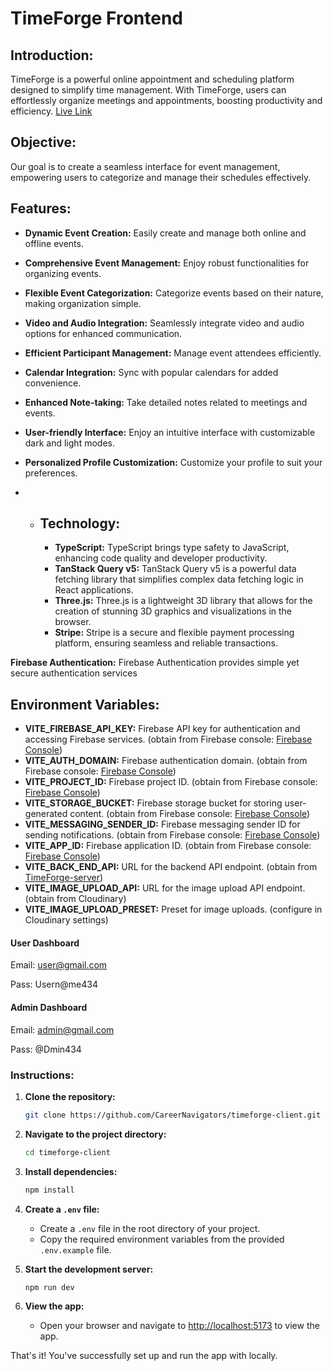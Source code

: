 # TimeForge Frontend

## Introduction:

TimeForge is a powerful online appointment and scheduling platform designed to simplify time management. With TimeForge, users can effortlessly organize meetings and appointments, boosting productivity and efficiency.
[Live Link](https://github.com/)

## Objective:

Our goal is to create a seamless interface for event management, empowering users to categorize and manage their schedules effectively.

## Features:

- **Dynamic Event Creation:** Easily create and manage both online and offline events.
- **Comprehensive Event Management:** Enjoy robust functionalities for organizing events.
- **Flexible Event Categorization:** Categorize events based on their nature, making organization simple.
- **Video and Audio Integration:** Seamlessly integrate video and audio options for enhanced communication.
- **Efficient Participant Management:** Manage event attendees efficiently.
- **Calendar Integration:** Sync with popular calendars for added convenience.
- **Enhanced Note-taking:** Take detailed notes related to meetings and events.
- **User-friendly Interface:** Enjoy an intuitive interface with customizable dark and light modes.
- **Personalized Profile Customization:** Customize your profile to suit your preferences.

- - ## Technology:

    - **TypeScript:** TypeScript brings type safety to JavaScript, enhancing code quality and developer productivity.
    - **TanStack Query v5:** TanStack Query v5 is a powerful data fetching library that simplifies complex data fetching logic in React applications.
    - **Three.js:** Three.js is a lightweight 3D library that allows for the creation of stunning 3D graphics and visualizations in the browser.
    - **Stripe:** Stripe is a secure and flexible payment processing platform, ensuring seamless and reliable transactions.

**Firebase Authentication:** Firebase Authentication provides simple yet secure authentication services

## Environment Variables:

- **VITE_FIREBASE_API_KEY:** Firebase API key for authentication and accessing Firebase services. (obtain from Firebase console: [Firebase Console](https://console.firebase.google.com/))
- **VITE_AUTH_DOMAIN:** Firebase authentication domain. (obtain from Firebase console: [Firebase Console](https://console.firebase.google.com/))
- **VITE_PROJECT_ID:** Firebase project ID. (obtain from Firebase console: [Firebase Console](https://console.firebase.google.com/))
- **VITE_STORAGE_BUCKET:** Firebase storage bucket for storing user-generated content. (obtain from Firebase console: [Firebase Console](https://console.firebase.google.com/))
- **VITE_MESSAGING_SENDER_ID:** Firebase messaging sender ID for sending notifications. (obtain from Firebase console: [Firebase Console](https://console.firebase.google.com/))
- **VITE_APP_ID:** Firebase application ID. (obtain from Firebase console: [Firebase Console](https://console.firebase.google.com/))
- **VITE_BACK_END_API:** URL for the backend API endpoint. (obtain from [TimeForge-server](https://github.com/CareerNavigators/timeforge-server))
- **VITE_IMAGE_UPLOAD_API:** URL for the image upload API endpoint. (obtain from Cloudinary)
- **VITE_IMAGE_UPLOAD_PRESET:** Preset for image uploads. (configure in Cloudinary settings)

#### User Dashboard

Email: user@gmail.com

Pass: Usern@me434

#### Admin Dashboard

Email: admin@gmail.com

Pass: @Dmin434

### Instructions:

1. **Clone the repository:**

   ```bash
   git clone https://github.com/CareerNavigators/timeforge-client.git
   ```

2. **Navigate to the project directory:**

   ```bash
   cd timeforge-client
   ```

3. **Install dependencies:**

   ```bash
   npm install
   ```

4. **Create a `.env` file:**

   - Create a `.env` file in the root directory of your project.
   - Copy the required environment variables from the provided `.env.example` file.

5. **Start the development server:**

   ```bash
   npm run dev
   ```

6. **View the app:**

   - Open your browser and navigate to [http://localhost:5173](http://localhost:5173) to view the app.

That's it! You've successfully set up and run the app with locally.

